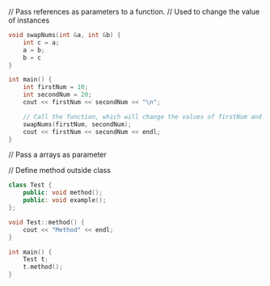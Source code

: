 // Pass references as parameters to a function.
// Used to change the value of instances
```cpp
void swapNums(int &a, int &b) {
    int c = a;
    a = b;
    b = c
}

int main() {
    int firstNum = 10;
    int secondNum = 20;
    cout << firstNum << secondNum << "\n";

    // Call the function, which will change the values of firstNum and secondNum
    swapNums(firstNum, secondNum);
    cout << firstNum << secondNum << endl;
}
```

// Pass a arrays as parameter

// Define method outside class
```cpp
class Test {
    public: void method();
    public: void example();
};

void Test::method() {
    cout << "Method" << endl;
}

int main() {
    Test t;
    t.method();
}
```